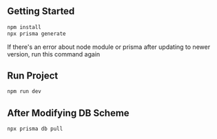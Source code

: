 ## Getting Started

```bash
npm install
npx prisma generate
```

If there's an error about node module or prisma after updating to newer version, run this command again

## Run Project

```bash
npm run dev
```

## After Modifying DB Scheme

```bash
npx prisma db pull
```
